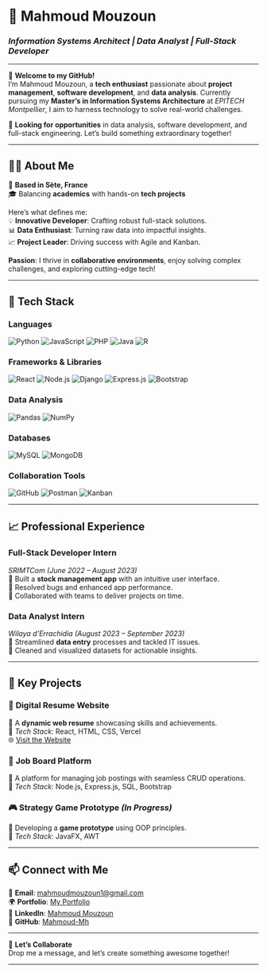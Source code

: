 
# 🎯 **Mahmoud Mouzoun**  
### *Information Systems Architect | Data Analyst | Full-Stack Developer*

---

👋 **Welcome to my GitHub!**  
I’m Mahmoud Mouzoun, a **tech enthusiast** passionate about **project management**, **software development**, and **data analysis**. Currently pursuing my **Master’s in Information Systems Architecture** at *EPITECH Montpellier*, I aim to harness technology to solve real-world challenges.  

🚀 **Looking for opportunities** in data analysis, software development, and full-stack engineering. Let’s build something extraordinary together!  

---

## 👨‍💻 **About Me**

📍 **Based in Sète, France**  
🎓 Balancing **academics** with hands-on **tech projects**  

Here’s what defines me:  
💡 **Innovative Developer**: Crafting robust full-stack solutions.  
📊 **Data Enthusiast**: Turning raw data into impactful insights.  
📈 **Project Leader**: Driving success with Agile and Kanban.  

**Passion**: I thrive in **collaborative environments**, enjoy solving complex challenges, and exploring cutting-edge tech!  

---

## 🔧 **Tech Stack**

### **Languages**  
![Python](https://img.shields.io/badge/-Python-3776AB?logo=python&logoColor=white)
![JavaScript](https://img.shields.io/badge/-JavaScript-F7DF1E?logo=javascript&logoColor=black)
![PHP](https://img.shields.io/badge/-PHP-777BB4?logo=php&logoColor=white)
![Java](https://img.shields.io/badge/-Java-007396?logo=java&logoColor=white)
![R](https://img.shields.io/badge/-R-276DC3?logo=r&logoColor=white)

### **Frameworks & Libraries**  
![React](https://img.shields.io/badge/-React-61DAFB?logo=react&logoColor=black)
![Node.js](https://img.shields.io/badge/-Node.js-339933?logo=node.js&logoColor=white)
![Django](https://img.shields.io/badge/-Django-092E20?logo=django&logoColor=white)
![Express.js](https://img.shields.io/badge/-Express.js-000000?logo=express&logoColor=white)
![Bootstrap](https://img.shields.io/badge/-Bootstrap-7952B3?logo=bootstrap&logoColor=white)

### **Data Analysis**  
![Pandas](https://img.shields.io/badge/-Pandas-150458?logo=pandas&logoColor=white)
![NumPy](https://img.shields.io/badge/-NumPy-013243?logo=numpy&logoColor=white)

### **Databases**  
![MySQL](https://img.shields.io/badge/-MySQL-4479A1?logo=mysql&logoColor=white)
![MongoDB](https://img.shields.io/badge/-MongoDB-47A248?logo=mongodb&logoColor=white)

### **Collaboration Tools**  
![GitHub](https://img.shields.io/badge/-GitHub-181717?logo=github&logoColor=white)
![Postman](https://img.shields.io/badge/-Postman-FF6C37?logo=postman&logoColor=white)
![Kanban](https://img.shields.io/badge/-Kanban-0078D4?logo=microsoft-teams&logoColor=white)

---

## 📈 **Professional Experience**

### **Full-Stack Developer Intern**  
*SRIMTCom* *(June 2022 – August 2023)*  
🔹 Built a **stock management app** with an intuitive user interface.  
🔹 Resolved bugs and enhanced app performance.  
🔹 Collaborated with teams to deliver projects on time.  

### **Data Analyst Intern**  
*Wilaya d’Errachidia* *(August 2023 – September 2023)*  
🔹 Streamlined **data entry** processes and tackled IT issues.  
🔹 Cleaned and visualized datasets for actionable insights.  

---

## 🌟 **Key Projects**

### 🎨 **Digital Resume Website**  
📌 A **dynamic web resume** showcasing skills and achievements.  
🔧 *Tech Stack*: React, HTML, CSS, Vercel  
🌐 [Visit the Website](https://mahmoud-mouzoun-portfolio.vercel.app/)  

### 💼 **Job Board Platform**  
📌 A platform for managing job postings with seamless CRUD operations.  
🔧 *Tech Stack*: Node.js, Express.js, SQL, Bootstrap  

### 🎮 **Strategy Game Prototype** *(In Progress)*  
📌 Developing a **game prototype** using OOP principles.  
🔧 *Tech Stack*: JavaFX, AWT  

---

## 📫 **Connect with Me**

📧 **Email**: [mahmoudmouzoun1@gmail.com](mailto:mahmoud.mouzoun@epitech.eu)  
🌍 **Portfolio**: [My Portfolio](https://mahmoud-mouzoun-portfolio.vercel.app/)  
💼 **LinkedIn**: [Mahmoud Mouzoun](https://www.linkedin.com/in/mahmoud-mouzoun-2177481b7/)  
👾 **GitHub**: [Mahmoud-Mh](https://github.com/Mahmoud-Mh)  

---

🌟 **Let’s Collaborate**  
Drop me a message, and let’s create something awesome together!  

---

